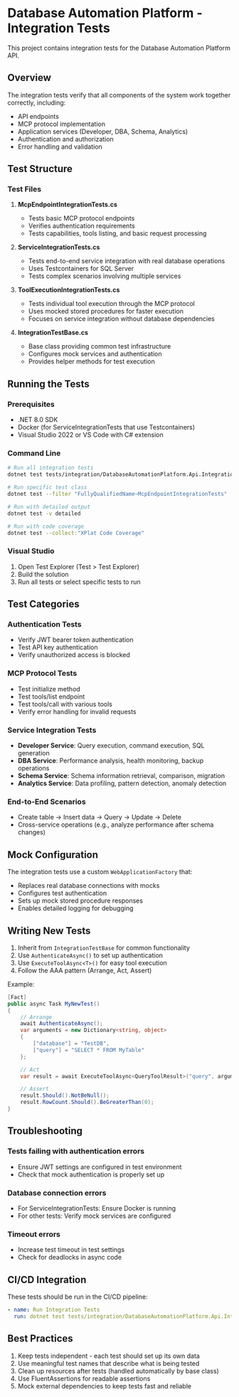 # Database Automation Platform - Integration Tests

This project contains integration tests for the Database Automation Platform API.

## Overview

The integration tests verify that all components of the system work together correctly, including:
- API endpoints
- MCP protocol implementation
- Application services (Developer, DBA, Schema, Analytics)
- Authentication and authorization
- Error handling and validation

## Test Structure

### Test Files

1. **McpEndpointIntegrationTests.cs**
   - Tests basic MCP protocol endpoints
   - Verifies authentication requirements
   - Tests capabilities, tools listing, and basic request processing

2. **ServiceIntegrationTests.cs**
   - Tests end-to-end service integration with real database operations
   - Uses Testcontainers for SQL Server
   - Tests complex scenarios involving multiple services

3. **ToolExecutionIntegrationTests.cs**
   - Tests individual tool execution through the MCP protocol
   - Uses mocked stored procedures for faster execution
   - Focuses on service integration without database dependencies

4. **IntegrationTestBase.cs**
   - Base class providing common test infrastructure
   - Configures mock services and authentication
   - Provides helper methods for test execution

## Running the Tests

### Prerequisites

- .NET 8.0 SDK
- Docker (for ServiceIntegrationTests that use Testcontainers)
- Visual Studio 2022 or VS Code with C# extension

### Command Line

```bash
# Run all integration tests
dotnet test tests/integration/DatabaseAutomationPlatform.Api.IntegrationTests

# Run specific test class
dotnet test --filter "FullyQualifiedName~McpEndpointIntegrationTests"

# Run with detailed output
dotnet test -v detailed

# Run with code coverage
dotnet test --collect:"XPlat Code Coverage"
```

### Visual Studio

1. Open Test Explorer (Test > Test Explorer)
2. Build the solution
3. Run all tests or select specific tests to run

## Test Categories

### Authentication Tests
- Verify JWT bearer token authentication
- Test API key authentication
- Verify unauthorized access is blocked

### MCP Protocol Tests
- Test initialize method
- Test tools/list endpoint
- Test tools/call with various tools
- Verify error handling for invalid requests

### Service Integration Tests
- **Developer Service**: Query execution, command execution, SQL generation
- **DBA Service**: Performance analysis, health monitoring, backup operations
- **Schema Service**: Schema information retrieval, comparison, migration
- **Analytics Service**: Data profiling, pattern detection, anomaly detection

### End-to-End Scenarios
- Create table → Insert data → Query → Update → Delete
- Cross-service operations (e.g., analyze performance after schema changes)

## Mock Configuration

The integration tests use a custom `WebApplicationFactory` that:
- Replaces real database connections with mocks
- Configures test authentication
- Sets up mock stored procedure responses
- Enables detailed logging for debugging

## Writing New Tests

1. Inherit from `IntegrationTestBase` for common functionality
2. Use `AuthenticateAsync()` to set up authentication
3. Use `ExecuteToolAsync<T>()` for easy tool execution
4. Follow the AAA pattern (Arrange, Act, Assert)

Example:
```csharp
[Fact]
public async Task MyNewTest()
{
    // Arrange
    await AuthenticateAsync();
    var arguments = new Dictionary<string, object>
    {
        ["database"] = "TestDB",
        ["query"] = "SELECT * FROM MyTable"
    };

    // Act
    var result = await ExecuteToolAsync<QueryToolResult>("query", arguments);

    // Assert
    result.Should().NotBeNull();
    result.RowCount.Should().BeGreaterThan(0);
}
```

## Troubleshooting

### Tests failing with authentication errors
- Ensure JWT settings are configured in test environment
- Check that mock authentication is properly set up

### Database connection errors
- For ServiceIntegrationTests: Ensure Docker is running
- For other tests: Verify mock services are configured

### Timeout errors
- Increase test timeout in test settings
- Check for deadlocks in async code

## CI/CD Integration

These tests should be run in the CI/CD pipeline:
```yaml
- name: Run Integration Tests
  run: dotnet test tests/integration/DatabaseAutomationPlatform.Api.IntegrationTests --logger "console;verbosity=normal"
```

## Best Practices

1. Keep tests independent - each test should set up its own data
2. Use meaningful test names that describe what is being tested
3. Clean up resources after tests (handled automatically by base class)
4. Use FluentAssertions for readable assertions
5. Mock external dependencies to keep tests fast and reliable